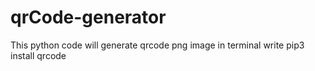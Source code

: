# qrCode-generator
This python code will generate qrcode png image
in terminal write pip3 install qrcode
